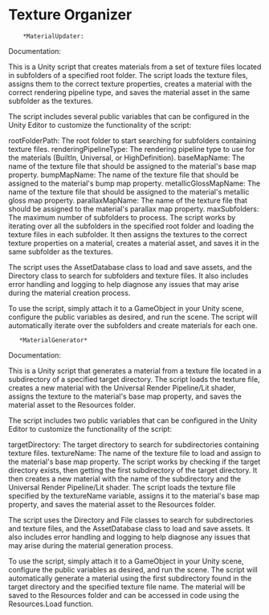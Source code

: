 # Texture Organizer
        *MaterialUpdater:
Documentation:

This is a Unity script that creates materials from a set of texture files located in subfolders of a specified root folder. The script loads the texture files, assigns them to the correct texture properties, creates a material with the correct rendering pipeline type, and saves the material asset in the same subfolder as the textures.

The script includes several public variables that can be configured in the Unity Editor to customize the functionality of the script:

rootFolderPath: The root folder to start searching for subfolders containing texture files.
renderingPipelineType: The rendering pipeline type to use for the materials (BuiltIn, Universal, or HighDefinition).
baseMapName: The name of the texture file that should be assigned to the material's base map property.
bumpMapName: The name of the texture file that should be assigned to the material's bump map property.
metallicGlossMapName: The name of the texture file that should be assigned to the material's metallic gloss map property.
parallaxMapName: The name of the texture file that should be assigned to the material's parallax map property.
maxSubfolders: The maximum number of subfolders to process.
The script works by iterating over all the subfolders in the specified root folder and loading the texture files in each subfolder. It then assigns the textures to the correct texture properties on a material, creates a material asset, and saves it in the same subfolder as the textures.

The script uses the AssetDatabase class to load and save assets, and the Directory class to search for subfolders and texture files. It also includes error handling and logging to help diagnose any issues that may arise during the material creation process.

To use the script, simply attach it to a GameObject in your Unity scene, configure the public variables as desired, and run the scene. The script will automatically iterate over the subfolders and create materials for each one.

       *MaterialGenerator*
Documentation:

This is a Unity script that generates a material from a texture file located in a subdirectory of a specified target directory. The script loads the texture file, creates a new material with the Universal Render Pipeline/Lit shader, assigns the texture to the material's base map property, and saves the material asset to the Resources folder.

The script includes two public variables that can be configured in the Unity Editor to customize the functionality of the script:

targetDirectory: The target directory to search for subdirectories containing texture files.
textureName: The name of the texture file to load and assign to the material's base map property.
The script works by checking if the target directory exists, then getting the first subdirectory of the target directory. It then creates a new material with the name of the subdirectory and the Universal Render Pipeline/Lit shader. The script loads the texture file specified by the textureName variable, assigns it to the material's base map property, and saves the material asset to the Resources folder.

The script uses the Directory and File classes to search for subdirectories and texture files, and the AssetDatabase class to load and save assets. It also includes error handling and logging to help diagnose any issues that may arise during the material generation process.

To use the script, simply attach it to a GameObject in your Unity scene, configure the public variables as desired, and run the scene. The script will automatically generate a material using the first subdirectory found in the target directory and the specified texture file name. The material will be saved to the Resources folder and can be accessed in code using the Resources.Load function.
